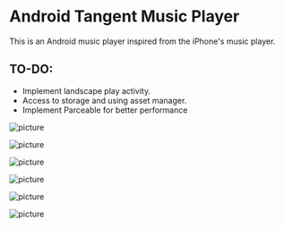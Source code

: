 # Android Tangent Music Player

This is an Android music player inspired from the iPhone's music player.

## TO-DO:

  - Implement landscape play activity.
  - Access to storage and using asset manager.
  - Implement Parceable for better performance


![picture](images_md/library.png)

![picture](images_md/albums.png)

![picture](images_md/genres.png)

![picture](images_md/artists.png)

![picture](images_md/songs.png)

![picture](images_md/playing.png)